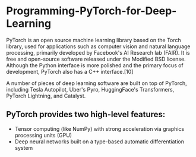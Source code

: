 # Programming-PyTorch-for-Deep-Learning

PyTorch is an open source machine learning library based on the Torch library, used for applications such as computer vision and natural language processing, primarily developed by Facebook's AI Research lab (FAIR). It is free and open-source software released under the Modified BSD license. Although the Python interface is more polished and the primary focus of development, PyTorch also has a C++ interface.[10]

A number of pieces of deep learning software are built on top of PyTorch, including Tesla Autopilot, Uber's Pyro, HuggingFace's Transformers, PyTorch Lightning, and Catalyst.

## PyTorch provides two high-level features:
* Tensor computing (like NumPy) with strong acceleration via graphics processing units (GPU)
* Deep neural networks built on a type-based automatic differentiation system
